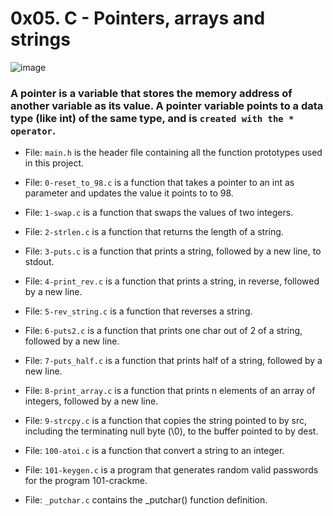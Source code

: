 # 0x05. C - Pointers, arrays and strings

![image](https://user-images.githubusercontent.com/105258746/190977571-d5135d31-02a5-4ff3-88de-d9062d6cfe13.png)



### A pointer is a variable that stores the memory address of another variable as its value. A pointer variable points to a data type (like int) of the same type, and is `created with the * operator`.



- File: `main.h` is the header file containing all the function prototypes used in this project.



- File: `0-reset_to_98.c` is a function that takes a pointer to an int as parameter and updates the value it points to to 98.



- File: `1-swap.c` is a function that swaps the values of two integers.



- File: `2-strlen.c` is a function that returns the length of a string.



- File: `3-puts.c` is a function that prints a string, followed by a new line, to stdout.



- File: `4-print_rev.c` is a function that prints a string, in reverse, followed by a new line.



- File: `5-rev_string.c` is a function that reverses a string.



- File: `6-puts2.c` is a function that prints one char out of 2 of a string, followed by a new line.



- File: `7-puts_half.c` is a function that prints half of a string, followed by a new line.



- File: `8-print_array.c` is a function that prints n elements of an array of integers, followed by a new line.



- File: `9-strcpy.c` is a function that copies the string pointed to by src, including the terminating null byte (\0), to the buffer pointed to by dest.



- File: `100-atoi.c` is a function that convert a string to an integer.



- File: `101-keygen.c` is a program that generates random valid passwords for the program 101-crackme.



- File: `_putchar.c` contains the _putchar() function definition.
